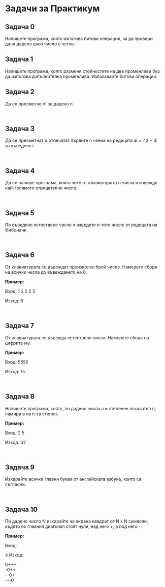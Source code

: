 <h1> Задачи за Практикум</h1>

<h2> Задача 0 </h2>
Напишете програма, която използва битови операции, за да провери дали дадено цяло число е четно.

<h2> Задача 1 </h2>
Напишете програма, която разменя стойностите на две променливи без да използва допълнителна променлива. Използвайте битови операции.

<h2> Задача 2 </h2>
<p> Да се пресметне n! за дадено n. </p></br>

<h2> Задача 3 </h2>
<p> Да се пресметнат и отпечатат първите n члена на редицата ai = i^2 + 3i за въведено i.</p></br>

<h2> Задача 4 </h2>
<p>Да се напише програма, която чете от клавиатурата n числа и извежда най-голямото отрицателно число.</p></br>

<h2> Задача 5 </h2>
<p>По въведено естествено число n изведете n-тото число от редицата на Фибоначи.</p></br>

<h2> Задача 6 </h2>
<p>От клавиатурата се въвеждат произволен брой числа. Намерете сбора на всички числа до въвеждането на 0.

<strong>Пример:</strong>

Вход: 1 2 3 0 5

Изход: 6 </p></br>

<h2> Задача 7 </h2>
<p>От клавиатурата се въвежда естествено число. Намерете сбора на цифрите му.

<strong>Пример:</strong>

Вход: 5550

Изход: 15 </p></br>


<h2> Задача 8 </h2>
<p>Напишете програма, която, по дадено число а и степенен показател n, намира а нa n-та степен.

<strong>Пример:</strong>

Вход: 2 5

Изход: 32</p></br>

<h2> Задача 9 </h2>
<p>Изкарайте всички главни букви от английската азбука, които са съгласни. </p></br>

<h2> Задача 10 </h2>
<p>По дадено число N изкарайте на екрана квадрат от N x N символи, където по главния диагонал стоят нули, над него +, а под него -.

<strong>Пример:</strong>

Вход:

4
Изход:

<p>0+++</br>
-0++</br>
--0+</br>
---0</br></p></p></br>

